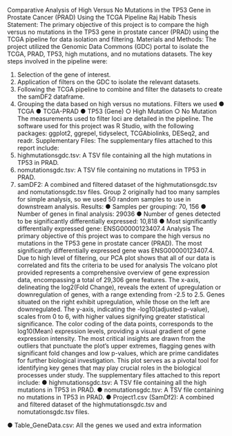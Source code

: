 Comparative Analysis of High Versus No Mutations in the TP53 Gene in Prostate Cancer (PRAD) Using the TCGA Pipeline
Raj Habib
Thesis Statement: The primary objective of this project is to compare the high versus no mutations in the TP53 gene in prostate cancer (PRAD) using the TCGA pipeline for data isolation and filtering.
Materials and Methods: The project utilized the Genomic Data Commons (GDC) portal to isolate the TCGA, PRAD, TP53, high mutations, and no mutations datasets. The key steps involved in the pipeline were:
1.	Selection of the gene of interest.
2.	Application of filters on the GDC to isolate the relevant datasets.
3.	Following the TCGA pipeline to combine and filter the datasets to create the samDF2 dataframe.
4.	Grouping the data based on high versus no mutations.
Filters we used
●	TCGA
●	TCGA-PRAD
●	TP53 (Gene)
○	High Mutation
○	No Mutation
The measurements used to filter loci are detailed in the pipeline. The software used for this project was R Studio, with the following packages: ggplot2, ggrepel, tidyselect, TCGAbiolinks, DESeq2, and readr.
Supplementary Files: The supplementary files attached to this report include:
1.	highmutationsgdc.tsv: A TSV file containing all the high mutations in TP53 in PRAD.
2.	nomutationsgdc.tsv: A TSV file containing no mutations in TP53 in PRAD.
3.	samDF2: A combined and filtered dataset of the highmutationsgdc.tsv and nomutationsgdc.tsv files.
Group 2 originally had too many samples for simple analysis, so we used 50 random samples to use in downstream analysis.
Results:
●	Samples per grouping: 70, 156
●	Number of genes in final analysis: 29036
●	Number of genes detected to be significantly differentially expressed: 10,818
●	Most significantly differentially expressed gene: ENSG00000123407.4
Analysis
The primary objective of this project was to compare the high versus no mutations in the TP53 gene in prostate cancer (PRAD). The most significantly differentially expressed gene was ENSG00000123407.4. Due to high level of filtering, our PCA plot shows that all of our data is correlated and fits the criteria to be used for analysis
The volcano plot provided represents a comprehensive overview of gene expression data, encompassing a total of 29,306 gene features. The x-axis, delineating the log2(Fold Change), reveals the extent of upregulation or downregulation of genes, with a range extending from -2.5 to 2.5. Genes situated on the right exhibit upregulation, while those on the left are downregulated. The y-axis, indicating the -log10(adjusted p-value), scales from 0 to 6, with higher values signifying greater statistical significance. The color coding of the data points, corresponds to the log10(Mean) expression levels, providing a visual gradient of gene expression intensity. The most critical insights are drawn from the outliers that punctuate the plot’s upper extremes, flagging genes with significant fold changes and low p-values, which are prime candidates for further biological investigation. This plot serves as a pivotal tool for identifying key genes that may play crucial roles in the biological processes under study. 
The supplementary files attached to this report include:
●	highmutationsgdc.tsv: A TSV file containing all the high mutations in TP53 in PRAD.
●	nomutationsgdc.tsv: A TSV file containing no mutations in TP53 in PRAD.
●	Project1.csv (SamDf2): A combined and filtered dataset of the highmutationsgdc.tsv and nomutationsgdc.tsv files.

●	Table_GeneData.csv: All the genes we used and extra information
